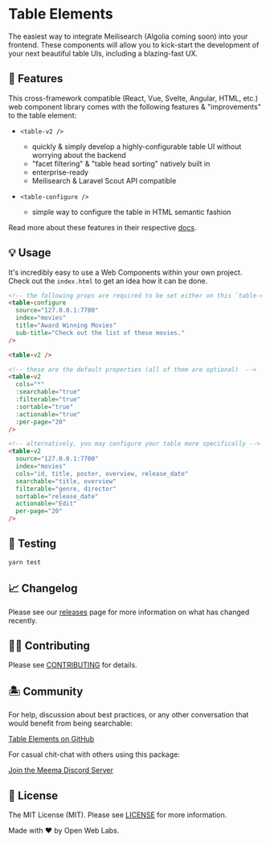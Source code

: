 # Table Elements

The easiest way to integrate Meilisearch (Algolia coming soon) into your frontend. These components will allow you to kick-start the development of your next beautiful table UIs, including a blazing-fast UX.

## 🐙 Features

This cross-framework compatible (React, Vue, Svelte, Angular, HTML, etc.) web component library comes with the following features & "improvements" to the table element:

- `<table-v2 />`
  - quickly & simply develop a highly-configurable table UI without worrying about the backend
  - "facet filtering" & "table head sorting" natively built in
  - enterprise-ready
  - Meilisearch & Laravel Scout API compatible

- `<table-configure />`
  - simple way to configure the table in HTML semantic fashion

Read more about these features in their respective [docs](https://ow3.org/docs).

## 💡 Usage

It's incredibly easy to use a Web Components within your own project. Check out the `index.html` to get an idea how it can be done.

```html
<!-- the following props are required to be set either on this `table-configure` or `table-v2` element -->
<table-configure
  source="127.0.0.1:7700"
  index="movies"
  title="Award Winning Movies"
  sub-title="Check out the list of these movies."
/>

<table-v2 />

<!-- these are the default properties (all of them are optional)  -->
<table-v2
  cols="*"
  :searchable="true"
  :filterable="true"
  :sortable="true"
  :actionable="true"
  :per-page="20"
/>

<!-- alternatively, you may configure your table more specifically -->
<table-v2
  source="127.0.0.1:7700"
  index="movies"
  cols="id, title, poster, overview, release_date"
  searchable="title, overview"
  filterable="genre, director"
  sortable="release_date"
  actionable="Edit"
  per-page="20"
/>
```

## 🧪 Testing

```bash
yarn test
```

## 📈 Changelog

Please see our [releases](https://github.com/openweblabs/table-vue/releases) page for more information on what has changed recently.

## 💪🏼 Contributing

Please see [CONTRIBUTING](.github/CONTRIBUTING.md) for details.

## 🏝 Community

For help, discussion about best practices, or any other conversation that would benefit from being searchable:

[Table Elements on GitHub](https://github.com/openweblabs/table-vue/discussions)

For casual chit-chat with others using this package:

[Join the Meema Discord Server](https://discord.meema.io)

## 📄 License

The MIT License (MIT). Please see [LICENSE](LICENSE.md) for more information.

Made with ❤️ by Open Web Labs.
